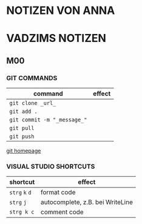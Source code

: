 # NOTIZEN VON ANNA
# VADZIMS NOTIZEN

## M00

### GIT COMMANDS

| command | effect |
| --------- | --------|
| `git clone _url_` | |
| `git add .` | |
| `git commit -m "_message_"` |     |
| `git pull` |   |
| `git push`  |   |

[git homepage](https://git-scm.com)

### VISUAL STUDIO SHORTCUTS

| shortcut | effect |
| ------- | ------ |
| `strg` `k` `d` | format code |
|`strg` `j`| autocomplete, z.B. bei WriteLine |
|`strg k c` | comment code |
